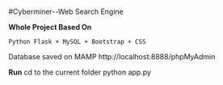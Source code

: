 #Cyberminer--Web Search Engine

**Whole Project Based On**
 
    Python Flask + MySQL + Bootstrap + CSS
    
Database saved on MAMP http://localhost:8888/phpMyAdmin


**Run**
cd to the current folder
python app.py